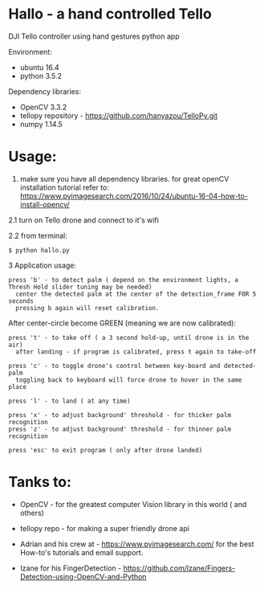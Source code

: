 # Hallo - a hand controlled Tello
DJI Tello controller using hand gestures python app


Environment:
* ubuntu 16.4
* python 3.5.2

Dependency libraries:
* OpenCV 3.3.2
* tellopy repository - https://github.com/hanyazou/TelloPy.git
* numpy 1.14.5

# Usage:

1. make sure you have all dependency libraries.
  for great openCV installation tutorial refer to:
  https://www.pyimagesearch.com/2016/10/24/ubuntu-16-04-how-to-install-opencv/

2.1 turn on Tello drone and connect to it's wifi

2.2 from terminal: 

    $ python hallo.py

3
  Application usage:
   
    press 'b' - to detect palm ( depend on the environment lights, a Thresh Hold slider tuning may be needed)
      center the detected palm at the center of the detection_frame FOR 5 seconds 
      pressing b again will reset calibration.
    
  After center-circle become GREEN (meaning we are now calibrated):
  
    press 't' - to take off ( a 3 second hold-up, until drone is in the air)
      after landing - if program is calibrated, press t again to take-off
      
    press 'c' - to toggle drone's control between key-board and detected-palm
      toggling back to keyboard will force drone to hover in the same place
      
    press 'l' - to land ( at any time)

    press 'x' - to adjust background' threshold - for thicker palm recognition
    press 'z' - to adjust background' threshold - for thinner palm recognition
  
    press 'esc' to exit program ( only after drone landed)
    

# Tanks to:
* OpenCV - for the greatest computer Vision library in this world ( and others)

* tellopy repo - for making a super friendly drone api

* Adrian and his crew at - https://www.pyimagesearch.com/ for the best How-to's tutorials
  and email support.
  
* Izane for his FingerDetection - https://github.com/lzane/Fingers-Detection-using-OpenCV-and-Python

